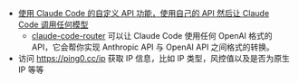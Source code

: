 - [使用 Claude Code 的自定义 API 功能，使用自己的 API 然后让 Claude Code 调用任何模型](https://egoist.dev/claude-code-free)
	- [claude-code-router](https://github.com/musistudio/claude-code-router) 可以让 Claude Code 使用任何 OpenAI 格式的 API，它会帮你实现 Anthropic API 与 OpenAI API 之间格式的转换。
- 访问 https://ping0.cc/ip 获取 IP 信息，比如 IP 类型，风控值以及是否为原生 IP 等等